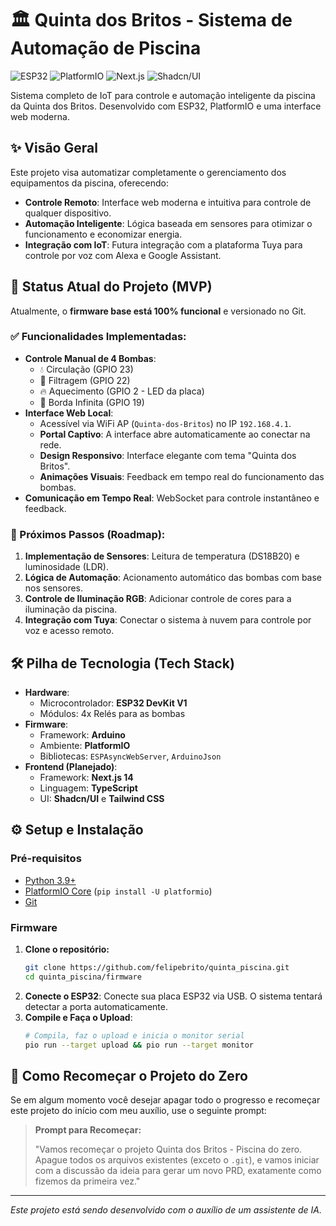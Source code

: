 # 🏛️ Quinta dos Britos - Sistema de Automação de Piscina

![ESP32](https://img.shields.io/badge/ESP32-blue?style=for-the-badge&logo=espressif)
![PlatformIO](https://img.shields.io/badge/PlatformIO-orange?style=for-the-badge&logo=platformio)
![Next.js](https://img.shields.io/badge/Next.js-black?style=for-the-badge&logo=next.js)
![Shadcn/UI](https://img.shields.io/badge/Shadcn/UI-black?style=for-the-badge)

Sistema completo de IoT para controle e automação inteligente da piscina da Quinta dos Britos. Desenvolvido com ESP32, PlatformIO e uma interface web moderna.

## ✨ Visão Geral

Este projeto visa automatizar completamente o gerenciamento dos equipamentos da piscina, oferecendo:
- **Controle Remoto**: Interface web moderna e intuitiva para controle de qualquer dispositivo.
- **Automação Inteligente**: Lógica baseada em sensores para otimizar o funcionamento e economizar energia.
- **Integração com IoT**: Futura integração com a plataforma Tuya para controle por voz com Alexa e Google Assistant.

## 🚀 Status Atual do Projeto (MVP)

Atualmente, o **firmware base está 100% funcional** e versionado no Git.

### ✅ Funcionalidades Implementadas:

- **Controle Manual de 4 Bombas**:
  - 💧 Circulação (GPIO 23)
  - 🔧 Filtragem (GPIO 22)
  - 🔥 Aquecimento (GPIO 2 - LED da placa)
  - 🌊 Borda Infinita (GPIO 19)
- **Interface Web Local**:
  - Acessível via WiFi AP (`Quinta-dos-Britos`) no IP `192.168.4.1`.
  - **Portal Captivo**: A interface abre automaticamente ao conectar na rede.
  - **Design Responsivo**: Interface elegante com tema "Quinta dos Britos".
  - **Animações Visuais**: Feedback em tempo real do funcionamento das bombas.
- **Comunicação em Tempo Real**: WebSocket para controle instantâneo e feedback.

### 🎯 Próximos Passos (Roadmap):

1.  **Implementação de Sensores**: Leitura de temperatura (DS18B20) e luminosidade (LDR).
2.  **Lógica de Automação**: Acionamento automático das bombas com base nos sensores.
3.  **Controle de Iluminação RGB**: Adicionar controle de cores para a iluminação da piscina.
4.  **Integração com Tuya**: Conectar o sistema à nuvem para controle por voz e acesso remoto.

## 🛠️ Pilha de Tecnologia (Tech Stack)

- **Hardware**:
  - Microcontrolador: **ESP32 DevKit V1**
  - Módulos: 4x Relés para as bombas
- **Firmware**:
  - Framework: **Arduino**
  - Ambiente: **PlatformIO**
  - Bibliotecas: `ESPAsyncWebServer`, `ArduinoJson`
- **Frontend (Planejado)**:
  - Framework: **Next.js 14**
  - Linguagem: **TypeScript**
  - UI: **Shadcn/UI** e **Tailwind CSS**

## ⚙️ Setup e Instalação

### Pré-requisitos

- [Python 3.9+](https://www.python.org/downloads/)
- [PlatformIO Core](https://docs.platformio.org/en/latest/core/installation/index.html) (`pip install -U platformio`)
- [Git](https://git-scm.com/downloads)

### Firmware

1.  **Clone o repositório:**
    ```bash
    git clone https://github.com/felipebrito/quinta_piscina.git
    cd quinta_piscina/firmware
    ```
2.  **Conecte o ESP32**: Conecte sua placa ESP32 via USB. O sistema tentará detectar a porta automaticamente.
3.  **Compile e Faça o Upload**:
    ```bash
    # Compila, faz o upload e inicia o monitor serial
    pio run --target upload && pio run --target monitor
    ```

## 🔄 Como Recomeçar o Projeto do Zero

Se em algum momento você desejar apagar todo o progresso e recomeçar este projeto do início com meu auxílio, use o seguinte prompt:

> **Prompt para Recomeçar:**
>
> "Vamos recomeçar o projeto Quinta dos Britos - Piscina do zero. Apague todos os arquivos existentes (exceto o `.git`), e vamos iniciar com a discussão da ideia para gerar um novo PRD, exatamente como fizemos da primeira vez."

---
*Este projeto está sendo desenvolvido com o auxílio de um assistente de IA.*
